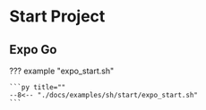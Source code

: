 # Start Project

## Expo Go

??? example "expo_start.sh"

    ```py title=""
    --8<-- "./docs/examples/sh/start/expo_start.sh"
    ```
